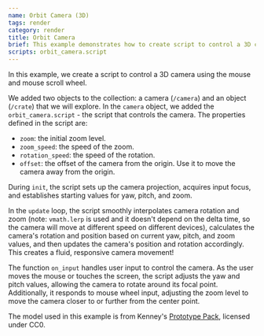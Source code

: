 ```yaml
---
name: Orbit Camera (3D)
tags: render
category: render
title: Orbit Camera
brief: This example demonstrates how to create script to control a 3D camera with the mouse. Scroll wheel is used to zoom in and out.
scripts: orbit_camera.script
---
```


In this example, we create a script to control a 3D camera using the mouse and mouse scroll wheel.

We added two objects to the collection: a camera (`/camera`) and an object (`/crate`) that we will explore. In the `camera` object, we added the `orbit_camera.script` - the script that controls the camera. The properties defined in the script are:
- `zoom`: the initial zoom level.
- `zoom_speed`: the speed of the zoom.
- `rotation_speed`: the speed of the rotation.
- `offset`: the offset of the camera from the origin. Use it to move the camera away from the origin.

During `init`, the script sets up the camera projection, acquires input focus, and establishes starting values for yaw, pitch, and zoom. 

In the `update` loop, the script smoothly interpolates camera rotation and zoom (note: `vmath.lerp` is used and it doesn't depend on the delta time, so the camera will move at different speed on different devices), calculates the camera's rotation and position based on current yaw, pitch, and zoom values, and then updates the camera's position and rotation accordingly. This creates a fluid, responsive camera movement!

The function `on_input` handles user input to control the camera. As the user moves the mouse or touches the screen, the script adjusts the yaw and pitch values, allowing the camera to rotate around its focal point. Additionally, it responds to mouse wheel input, adjusting the zoom level to move the camera closer to or further from the center point.

The model used in this example is from Kenney's [Prototype Pack](https://kenney.nl/assets/prototype-kit), licensed under CC0.

